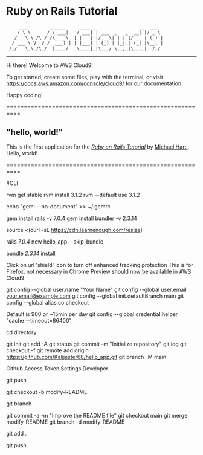 # Ruby on Rails Tutorial

         ___        ______     ____ _                 _  ___
        / \ \      / / ___|   / ___| | ___  _   _  __| |/ _ \
       / _ \ \ /\ / /\___ \  | |   | |/ _ \| | | |/ _` | (_) |
      / ___ \ V  V /  ___) | | |___| | (_) | |_| | (_| |\__, |
     /_/   \_\_/\_/  |____/   \____|_|\___/ \__,_|\__,_|  /_/
 -----------------------------------------------------------------


Hi there! Welcome to AWS Cloud9!

To get started, create some files, play with the terminal,
or visit https://docs.aws.amazon.com/console/cloud9/ for our documentation.

Happy coding!

==========================================================

## "hello, world!"

This is the first application for the
[*Ruby on Rails Tutorial*](https://www.railstutorial.org/)
by [Michael Hartl](https://www.michaelhartl.com/). Hello, world!

==========================================================

#CLI

rvm get stable
rvm install 3.1.2
rvm --default use 3.1.2

echo "gem: --no-document" >> ~/.gemrc

gem install rails -v 7.0.4
gem install bundler -v 2.3.14

source <(curl -sL https://cdn.learnenough.com/resize)

rails _7.0.4_ new hello_app --skip-bundle

bundle _2.3.14_ install

Click on url 'shield' icon to turn off enhanced tracking protection
This is for Firefox, not necessary in Chrome
Preview should now be available in AWS Cloud9

git config --global user.name "Your Name"
git config --global user.email your.email@example.com
git config --global init.defaultBranch main
git config --global alias.co checkout

Default is 900 or ~15min per day
git config --global credential.helper "cache --timeout=86400"

cd directory

git init
git add -A
git status
git commit -m "Initialize repository"
git log
git checkout -f
git remote add origin https://github.com/Kalijester68/hello_app.git
git branch -M main

Github Access Token Settings Developer

git push

git checkout -b modify-README

git branch

git commit -a -m "Improve the README file"
git checkout main
git merge modify-README
git branch -d modify-README

git add .

git push
